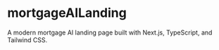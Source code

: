# mortgageAILanding

A modern mortgage AI landing page built with Next.js, TypeScript, and Tailwind CSS.
